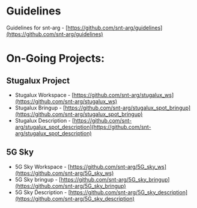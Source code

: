 # Guidelines 
Guidelines for snt-arg - [https://github.com/snt-arg/guidelines](https://github.com/snt-arg/guidelines)

# On-Going Projects:

## Stugalux Project
- Stugalux Workspace - [https://github.com/snt-arg/stugalux_ws](https://github.com/snt-arg/stugalux_ws)
- Stugalux Bringup - [https://github.com/snt-arg/stugalux_spot_bringup](https://github.com/snt-arg/stugalux_spot_bringup)
- Stugalux Description - [https://github.com/snt-arg/stugalux_spot_description](https://github.com/snt-arg/stugalux_spot_description)

## 5G Sky 
- 5G Sky Workspace - [https://github.com/snt-arg/5G_sky_ws](https://github.com/snt-arg/5G_sky_ws)
- 5G Sky bringup - [https://github.com/snt-arg/5G_sky_bringup](https://github.com/snt-arg/5G_sky_bringup)
- 5G Sky Description - [https://github.com/snt-arg/5G_sky_description](https://github.com/snt-arg/5G_sky_description)
